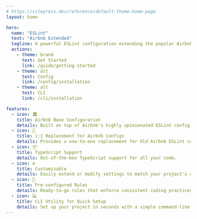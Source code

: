 ```yaml
---
# https://vitepress.dev/reference/default-theme-home-page
layout: home

hero:
  name: "ESLint"
  text: "Airbnb Extended"
  tagline: A powerful ESLint configuration extending the popular Airbnb style guide, with added support for TypeScript.
  actions:
    - theme: brand
      text: Get Started
      link: /guide/getting-started
    - theme: alt
      text: Config
      link: /config/installation
    - theme: alt
      text: CLI
      link: /cli/installation

features:
  - icon: 🏛️
    title: Airbnb Base Configuration
    details: Built on top of Airbnb's highly opinionated ESLint config.
  - icon: 🔄
    title: 1:1 Replacement for Airbnb Configs
    details: Provides a one-to-one replacement for Old Airbnb ESLint configs.
  - icon: 📦
    title: TypeScript Support
    details: Out-of-the-box TypeScript support for all your code.
  - icon: ⚙️
    title: Customizable
    details: Easily extend or modify settings to match your project's coding style.
  - icon: 📑
    title: Pre-configured Rules
    details: Ready-to-go rules that enforce consistent coding practices.
  - icon: 💻
    title: CLI Utility for Quick Setup
    details: Set up your project in seconds with a simple command-line tool.
---
```

